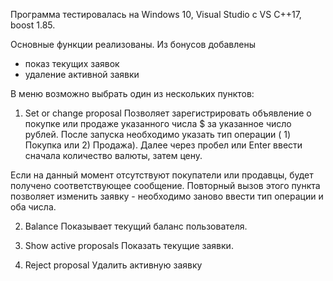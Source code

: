 Программа тестировалась на Windows 10, Visual Studio с VS C++17, boost 1.85.

Основные функции реализованы.
Из бонусов добавлены 
- показ текущих заявок
- удаление активной заявки

В меню возможно выбрать один из нескольких пунктов:

1) Set or change proposal
Позволяет зарегистрировать объявление о покупке или продаже указанного числа $ за указанное число рублей.
После запуска необходимо указать тип операции ( 1) Покупка или 2) Продажа).
Далее через пробел или Enter ввести сначала количество валюты, затем цену.

Если на данный момент отсутствуют покупатели или продавцы, будет получено соответствующее сообщение.
Повторный вызов этого пункта позволяет изменить заявку - необходимо заново ввести тип операции и оба числа.

2) Balance
Показывает текущий баланс пользователя.

3) Show active proposals
Показать текущие заявки.

4) Reject proposal
Удалить активную заявку
